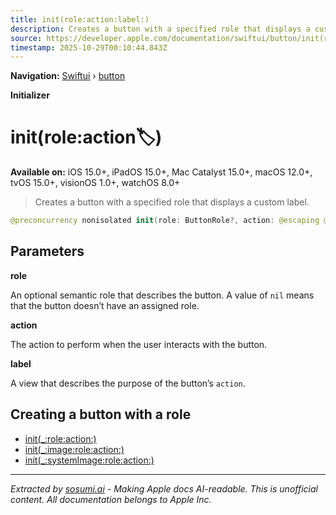 ```yaml
---
title: init(role:action:label:)
description: Creates a button with a specified role that displays a custom label.
source: https://developer.apple.com/documentation/swiftui/button/init(role:action:label:)
timestamp: 2025-10-29T00:10:44.843Z
---
```


**Navigation:** [Swiftui](/documentation/swiftui) › [button](/documentation/swiftui/button)

**Initializer**

# init(role:action:label:)

**Available on:** iOS 15.0+, iPadOS 15.0+, Mac Catalyst 15.0+, macOS 12.0+, tvOS 15.0+, visionOS 1.0+, watchOS 8.0+

> Creates a button with a specified role that displays a custom label.

```swift
@preconcurrency nonisolated init(role: ButtonRole?, action: @escaping @MainActor () -> Void, @ViewBuilder label: () -> Label)
```

## Parameters

**role**

An optional semantic role that describes the button. A value of `nil` means that the button doesn’t have an assigned role.



**action**

The action to perform when the user interacts with the button.



**label**

A view that describes the purpose of the button’s `action`.



## Creating a button with a role

- [init(_:role:action:)](/documentation/swiftui/button/init(_:role:action:))
- [init(_:image:role:action:)](/documentation/swiftui/button/init(_:image:role:action:))
- [init(_:systemImage:role:action:)](/documentation/swiftui/button/init(_:systemimage:role:action:))

---

*Extracted by [sosumi.ai](https://sosumi.ai) - Making Apple docs AI-readable.*
*This is unofficial content. All documentation belongs to Apple Inc.*
